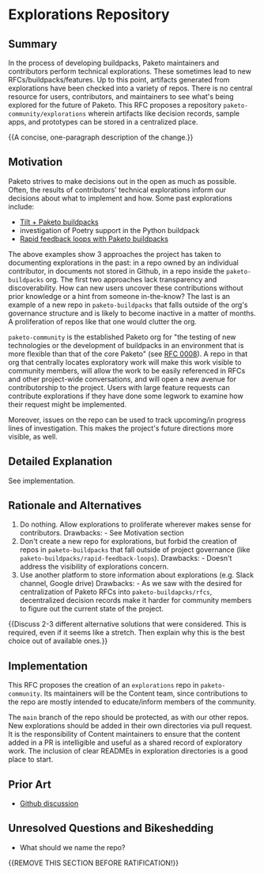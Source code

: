 # Explorations Repository

## Summary

In the process of developing buildpacks, Paketo maintainers and contributors
perform technical explorations. These sometimes lead to new
RFCs/buildpacks/features. Up to this point, artifacts generated from
explorations have been checked into a variety of repos. There is no central
resource for users, contributors, and maintainers to see what's being explored
for the future of Paketo. This RFC proposes a repository
`paketo-community/explorations` wherein artifacts like decision records, sample
apps, and prototypes can be stored in a centralized place.

{{A concise, one-paragraph description of the change.}}

## Motivation

Paketo strives to make decisions out in the open as much as possible. Often,
the results of contributors' technical explorations inform our decisions about
what to implement and how. Some past explorations include:
- [Tilt + Paketo buildpacks](https://github.com/ryanmoran/explorations/blob/fc8866768fc3116857f87f488baf864bc7c2557f/0002-tilt/README.md)
- investigation of Poetry support in the Python buildpack
- [Rapid feedback loops with Paketo buildpacks](https://github.com/paketo-buildpacks/rapid-feedback-loops)

The above examples show 3 approaches the project has taken to documenting
explorations in the past: in a repo owned by an individual contributor, in
documents not stored in Github, in a repo inside the `paketo-buildpacks` org.
The first two approaches lack transparency and discoverability. How can new
users uncover these contributions without prior knowledge or a hint from
someone in-the-know? The last is an example of a new repo in
`paketo-buildpacks` that falls outside of the org's governance structure and is
likely to become inactive in a matter of months. A proliferation of repos like
that one would clutter the org.

`paketo-community` is the established Paketo org for "the testing of new
technologies or the development of buildpacks in an environment that is more
flexible than that of the core Paketo" (see [RFC
0008](https://github.com/paketo-buildpacks/rfcs/blob/32253f0099d3bc3affde2f48a802b70aabc76fa5/text/0008-paketo-community.md)).
A repo in that org that centrally locates exploratory work will make this work
visible to community members, will allow the work to be easily referenced in
RFCs and other project-wide conversations, and will open a new avenue for
contributorship to the project. Users with large feature requests can
contribute explorations if they have done some legwork to examine
how their request might be implemented.

Moreover, issues on the repo can be used to track upcoming/in progress lines of
investigation. This makes the project's future directions more visible, as
well.

## Detailed Explanation

See implementation.

## Rationale and Alternatives

1. Do nothing. Allow explorations to proliferate wherever makes sense for
   contributors.
   Drawbacks:
       - See Motivation section
2. Don't create a new repo for explorations, but forbid the creation of repos
   in `paketo-buildpacks` that fall outside of project governance (like
   `paketo-buildpacks/rapid-feedback-loops`).
   Drawbacks:
       - Doesn't address the visibility of explorations concern.
3. Use another platform to store information about explorations (e.g. Slack channel, Google drive)
   Drawbacks:
       - As we saw with the desired for centralization of Paketo RFCs into
         `paketo-buildapcks/rfcs`, decentralized decision records make it
         harder for community members to figure out the current state of the
         project.

{{Discuss 2-3 different alternative solutions that were considered. This is required, even if it seems like a stretch. Then explain why this is the best choice out of available ones.}}

## Implementation

This RFC proposes the creation of an `explorations` repo in `paketo-community`.
Its maintainers will be the Content team, since contributions to the repo are
mostly intended to educate/inform members of the community.

The `main` branch of the repo should be protected, as with our other repos. New
explorations should be added in their own directories via pull request.  It is
the responsibility of Content maintainers to ensure that the content added in a
PR is intelligible and useful as a shared record of exploratory work. The
inclusion of clear READMEs in exploration directories is a good place to start.

## Prior Art

- [Github discussion](https://github.com/paketo-buildpacks/feedback/discussions/20)

## Unresolved Questions and Bikeshedding
- What should we name the repo?

{{REMOVE THIS SECTION BEFORE RATIFICATION!}}
